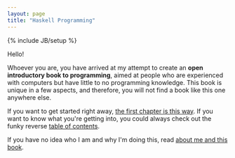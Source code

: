 ```yaml
---
layout: page
title: "Haskell Programming"
---
```

{% include JB/setup %}

Hello!

Whoever you are, you have arrived at my attempt to create an **open introductory book to programming**, aimed at people who are experienced with computers but have little to no programming knowledge. This book is unique in a few aspects, and therefore, you will not find a book like this one anywhere else.

If you want to get started right away, [the first chapter is this way](/2012/11/17/part-1-introduction). If you want to know what you're getting into, you could always check out the funky reverse [table of contents](/contents.html).

If you have no idea who I am and why I'm doing this, read [about me and this book](/about.html).


